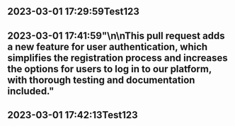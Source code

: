 
 ## 2023-03-01 17:29:59Test123

 ## 2023-03-01 17:41:59"\n\nThis pull request adds a new feature for user authentication, which simplifies the registration process and increases the options for users to log in to our platform, with thorough testing and documentation included."

 ## 2023-03-01 17:42:13Test123
